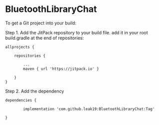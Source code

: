 # BluetoothLibraryChat
To get a Git project into your build:
	
  Step 1. Add the JitPack repository to your build file. add it in your root build.gradle at the end of repositories:


  
  	allprojects {
  
		repositories {
		
			...
			maven { url 'https://jitpack.io' }
		
		}
	}
	
		
  
 Step 2. Add the dependency
 
  
  	dependencies {
  
	        implementation 'com.github.leak19:BluetoothLibraryChat:Tag'
		
	}

